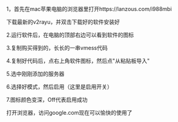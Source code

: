 1，首先在mac苹果电脑的浏览器里打开https://lanzous.com/i988mbi

下载最新的v2rayu，并双击下载好的软件安装好





2.运行软件后，在电脑的顶部右边可以看到软件的图标




3.复制购买得到的，长长的一串vmess代码



4.复制好代码后，点右上角软件图标，然后点"从粘贴板导入"



5.选中刚刚添加的服务器



6.选择好模式，然后启用（这里是启用开关）


7.图标颜色变深，Off代表启用成功





打开浏览器，访问google.com现在可以愉快的使用了
